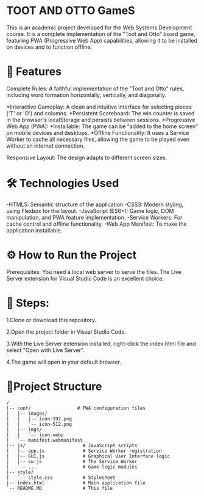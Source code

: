 # TOOT AND OTTO GameS
This is an academic project developed for the Web Systems Development course. It is a complete implementation of the "Toot and Otto" board game, featuring PWA (Progressive Web App) capabilities, allowing it to be installed on devices and to function offline.

# 🚀 Features
Complete Rules: A faithful implementation of the "Toot and Otto" rules, including word formation horizontally, vertically, and diagonally.

*Interactive Gameplay: A clean and intuitive interface for selecting pieces ('T' or 'O') and columns.
*Persistent Scoreboard: The win counter is saved in the browser's localStorage and persists between sessions.
*Progressive Web App (PWA):
*Installable: The game can be "added to the home screen" on mobile devices and desktops.
*Offline Functionality: It uses a Service Worker to cache all necessary files, allowing the game to be played even without an internet connection.

Responsive Layout: The design adapts to different screen sizes.

# 🛠️ Technologies Used
-HTML5: Semantic structure of the application
-CSS3: Modern styling, using Flexbox for the layout.
-JavaScript (ES6+): Game logic, DOM manipulation, and PWA feature implementation.
-Service Workers: For cache control and offline functionality.
-Web App Manifest: To make the application installable.

# ⚙️ How to Run the Project
Prerequisites: You need a local web server to serve the files. The Live Server extension for Visual Studio Code is an excellent choice.

# 👣 Steps:

1.Clone or download this repository.

2.Open the project folder in Visual Studio Code.

3.With the Live Server extension installed, right-click the index.html file and select "Open with Live Server".

4.The game will open in your default browser.

# 📁Project Structure
````
/
|-- conf/                 # PWA configuration files
|   |-- images/
|   |   |-- icon-192.png
|   |   `-- icon-512.png
|   |-- imgs/
|   |   `-- icon.webp
|   `-- manifest.webmanifest
|-- js/                     # JavaScript scripts
|   |-- app.js              # Service Worker registration
|   |-- GUI.js              # Graphical User Interface logic
|   |-- sw.js               # The Service Worker
|   `-- ...                 # Game logic modules
|-- style/
|   `-- style.css           # Stylesheet
|-- index.html              # Main application file
`-- README.MD               # This file
````